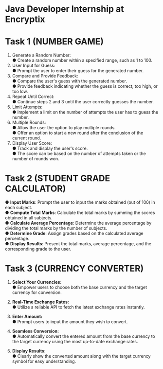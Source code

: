 
# Java Developer Internship at Encryptix

# Task 1 (NUMBER GAME)
1. Generate a Random Number:  
   ● Create a random number within a specified range, such as 1 to 100.  
2. User Input for Guess:  
   ● Prompt the user to enter their guess for the generated number.  
3. Compare and Provide Feedback:  
   ● Compare the user's guess with the generated number.  
   ● Provide feedback indicating whether the guess is correct, too high, or too low.  
4. Repeat Until Correct:  
   ● Continue steps 2 and 3 until the user correctly guesses the number.  
5. Limit Attempts:  
   ● Implement a limit on the number of attempts the user has to guess the number.  
6. Multiple Rounds:  
   ● Allow the user the option to play multiple rounds.  
   ● Offer an option to start a new round after the conclusion of the current round.  
7. Display User Score:  
   ● Track and display the user's score.    
   ● The score can be based on the number of attempts taken or the number of rounds won.

# Task 2 (STUDENT GRADE CALCULATOR)  
● **Input Marks**: Prompt the user to input the marks obtained (out of 100) in each subject.  
● **Compute Total Marks**: Calculate the total marks by summing the scores obtained in all subjects.  
● **Calculate Average Percentage**: Determine the average percentage by dividing the total marks by the number of subjects.  
● **Determine Grade**: Assign grades based on the calculated average percentage.  
● **Display Results**: Present the total marks, average percentage, and the corresponding grade to the user.  

# Task 3 (CURRENCY CONVERTER)  
1. **Select Your Currencies:**  
   ● Empower users to choose both the base currency and the target currency for conversion.  

2. **Real-Time Exchange Rates:**  
   ● Utilize a reliable API to fetch the latest exchange rates instantly.  

3. **Enter Amount:**  
   ● Prompt users to input the amount they wish to convert.  

4. **Seamless Conversion:**  
   ● Automatically convert the entered amount from the base currency to the target currency using the most up-to-date exchange rates.  

5. **Display Results:**  
   ● Clearly show the converted amount along with the target currency symbol for easy understanding.  
